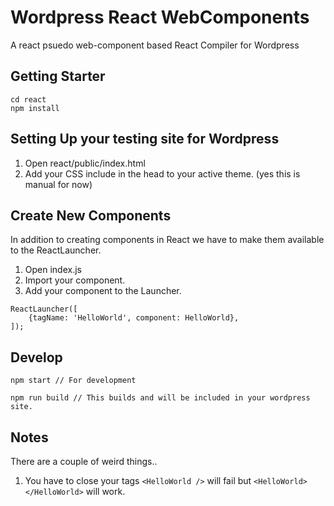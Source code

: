 # Wordpress React WebComponents
A react psuedo web-component based React Compiler for Wordpress


## Getting Starter
```
cd react
npm install
```


## Setting Up your testing site for Wordpress
1. Open react/public/index.html
2. Add your CSS include in the head to your active theme. (yes this is manual for now)

## Create New Components
In addition to creating components in React we have to make them available to the ReactLauncher.
1. Open index.js
2. Import your component.
3. Add your component to the Launcher.

```
ReactLauncher([
    {tagName: 'HelloWorld', component: HelloWorld},
]);

```

## Develop
```
npm start // For development

npm run build // This builds and will be included in your wordpress site.
```

## Notes
There are a couple of weird things..
1. You have to close your tags `<HelloWorld />` will fail but `<HelloWorld></HelloWorld>` will work.
